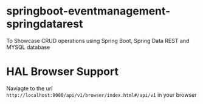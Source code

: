 # springboot-eventmanagement-springdatarest
To Showcase CRUD operations using Spring Boot, Spring Data REST and MYSQL database

# HAL Browser Support 
Naviagte to the url `http://localhost:8080/api/v1/browser/index.html#/api/v1` in your browser